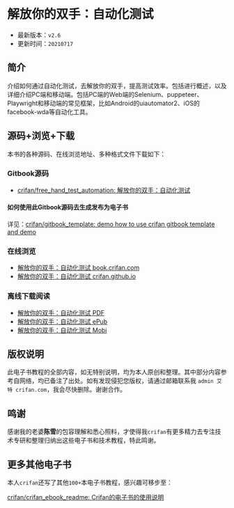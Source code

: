 # 解放你的双手：自动化测试

* 最新版本：`v2.6`
* 更新时间：`20210717`

## 简介

介绍如何通过自动化测试，去解放你的双手，提高测试效率。包括进行概述，以及详细介绍PC端和移动端。包括PC端的Web端的Selenium、puppeteer、Playwright和移动端的常见框架，比如Android的uiautomator2、iOS的facebook-wda等自动化工具。

## 源码+浏览+下载

本书的各种源码、在线浏览地址、多种格式文件下载如下：

### Gitbook源码

* [crifan/free_hand_test_automation: 解放你的双手：自动化测试](https://github.com/crifan/free_hand_test_automation)

#### 如何使用此Gitbook源码去生成发布为电子书

详见：[crifan/gitbook_template: demo how to use crifan gitbook template and demo](https://github.com/crifan/gitbook_template)

### 在线浏览

* [解放你的双手：自动化测试 book.crifan.com](http://book.crifan.com/books/free_hand_test_automation/website)
* [解放你的双手：自动化测试 crifan.github.io](https://crifan.github.io/free_hand_test_automation/website)

### 离线下载阅读

* [解放你的双手：自动化测试 PDF](http://book.crifan.com/books/free_hand_test_automation/pdf/free_hand_test_automation.pdf)
* [解放你的双手：自动化测试 ePub](http://book.crifan.com/books/free_hand_test_automation/epub/free_hand_test_automation.epub)
* [解放你的双手：自动化测试 Mobi](http://book.crifan.com/books/free_hand_test_automation/mobi/free_hand_test_automation.mobi)

## 版权说明

此电子书教程的全部内容，如无特别说明，均为本人原创和整理。其中部分内容参考自网络，均已备注了出处。如有发现侵犯您版权，请通过邮箱联系我 `admin 艾特 crifan.com`，我会尽快删除。谢谢合作。

## 鸣谢

感谢我的老婆**陈雪**的包容理解和悉心照料，才使得我`crifan`有更多精力去专注技术专研和整理归纳出这些电子书和技术教程，特此鸣谢。

## 更多其他电子书

本人`crifan`还写了其他`100+`本电子书教程，感兴趣可移步至：

[crifan/crifan_ebook_readme: Crifan的电子书的使用说明](https://github.com/crifan/crifan_ebook_readme)
